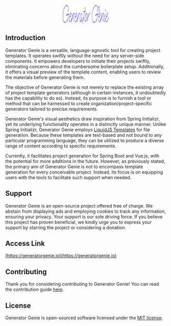 <p align="center">
  <picture>
      <source media="(prefers-color-scheme: dark)" srcset="https://raw.githubusercontent.com/ideasbucketlabs/generator-genie/main/documentation/images/logo-dark.svg">
      <source media="(prefers-color-scheme: light)" srcset="https://raw.githubusercontent.com/ideasbucketlabs/generator-genie/main/documentation/images/logo-light.svg">
      <img alt="Generator Genie" src="https://raw.githubusercontent.com/ideasbucketlabs/generator-genie/main/documentation/images/logo-light.svg" width="144" height="58" style="max-width: 100%;">
  </picture>
</p>


## Introduction

Generator Genie is a versatile, language-agnostic tool for creating project templates. It operates swiftly without the need for any server-side components. It empowers developers to initiate their projects swiftly, eliminating concerns about the cumbersome boilerplate setup. Additionally, it offers a visual preview of the template content, enabling users to review the materials before generating them.

The objective of Generator Genie is not merely to replace the existing array of project template generators (although in certain instances, it undoubtedly has the capability to do so). Instead, its purpose is to furnish a tool or method that can be harnessed to create organization/project-specific generators tailored to precise requirements.

Generator Genie's visual aesthetics draw inspiration from Spring Initializr, yet its underlying functionality operates in a distinctly unique manner. Unlike Spring Initializr, Generator Genie employs [LiquidJS Templates](https://liquidjs.com/index.html) for file generation. Because these templates are text-based and not bound to any particular programming language, they can be utilized to produce a diverse range of content according to specific requirements.

Currently, it facilitates project generation for Spring Boot and Vue.js, with the potential for more additions in the future. However, as previously stated, the primary aim of Generator Genie is not to encompass template generation for every conceivable project. Instead, its focus is on equipping users with the tools to facilitate such support when needed.

## Support
Generator Genie is an open-source project offered free of charge. We abstain from displaying ads and employing cookies to track any information, ensuring your privacy. Your support is our sole driving force. If you believe this project has proven beneficial, we kindly urge you to express your support by starring the project or considering a donation.

## Access Link
[https://generatorgenie.io](https://generatorgenie.io)

## Contributing
<a name="contributing"></a>
Thank you for considering contributing to Generator Genie! You can read the contribution guide [here](documentation/CONTRIBUTING.md).

## License
<a name="license"></a>

Generator Genie is open-sourced software licensed under the [MIT license](LICENSE.md).

